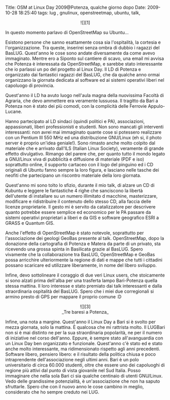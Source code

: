 Title: OSM at Linux Day 2009@Potenza, qualche giorno dopo
Date:  2009-10-28 18:25:40
tags: lug , gnulinux, openstreetmap, ubuntu, talk,

<center>![][1]</center>

In questo momento parlavo di OpenStreetMap su Ubuntu...


Esistono persone che sanno esattamente cosa sia l'ospitalità, la cortesia e
l'organizzazione. Tra queste, inserirei senza ombra di dubbio i ragazzi del
BasLUG. Quest'anno le cose sono andate diversamente da come avevo immaginato.
Mentre ero a Siponto sul cantiere di scavo, una email mi avvisa che Potenza è 
interessata da OpenStreetMap, e sarebbe stato interessante che io parlassi un
po del progetto al Linux Day. Il LD di Potenza e organizzato dai fantastici
ragazzi del BasLUG, che da qualche anno ormai organizzano la giornata dedicata
al software ed ai sistemi operativi liberi nel capoluogo di provincia.


Quest'anno il LD ha avuto luogo nell'aula magna della nuovissima Facoltà di
Agraria, che devo ammettere era veramente lussuosa. Il tragitto da Bari a
Potenza non è stato dei più comodi, con la complicità delle Ferrovie Appulo-
Lucane.


Hanno partecipato al LD sindaci (quindi politici e PA), associazioni,
appassionati, liberi professionisti e studenti. Non sono mancati gli
interventi interessanti: non avrei mai immaginato quante cose si potessero
realizzare con un Pentium III 550 MHz ed una distribuzione GNU/Linux (eh si,
il photo server è proprio un'idea geniale!). Sono rimasto anche molto colpito
dal materiale che e arrivato dall'ILS (Italian Linux Society), veramente di
grande effetto divulgativo. Rimango del parere che, per quanto tutto il mondo
legato a GNU/Linux viva di pubblicità e diffusione di materiale (PDF e iso)
soprattutto online, il supporto cartaceo con il logo del pinguino ed i CD
originali di Ubuntu fanno sempre la loro figura, e lasciano nelle tasche dei
neofiti che partecipano un riscontro materiale della loro giornata.


Quest'anno mi sono tolto lo sfizio, durante il mio talk, di alzare un CD di
Kubuntu e leggere le fantastiche 4 righe che sanciscono la libertà dell'utente
di installare su un numero illimitato d macchine, masterizzare, modificare e
ridistribuire il contenuto dello stesso CD, alla faccia delle licenze
proprietarie. Il gesto mi è servito da catalizzatore per descrivere quanto
potrebbe essere semplice ed economico per le PA passare da sistemi operativi
proprietari a liberi e da GIS e software geografico ESRI a GRASS e Quantum
GIS.


Anche l'effetto di OpenStreetMap è stato notevole, soprattutto per
l'associazione dei geologi GeoBas presente al talk. OpenStreetMap, dopo la
donazione della cartografia di Potenza e Matera da parte di un privato, sta
ricevendo una grossa spinta in Basilicata grazie al BasLUG. Spero vivamente
che la collaborazione tra BasLUG, OpenStreetMap e GeoBas possa arricchire
ulteriormente la regione di dati e mappe che tutti i cittadini possano
scaricare ed utilizzare liberamente, in nome del libero sviluppo.


Infine, devo sottolineare il coraggio di due veri Linux users, che stoicamente
si sono alzati prima dell'alba per una trasferta lampo Bari-Potenza quella
stessa mattina. Il loro interesse e stato premiato dai talk interessanti e
dalla straordinaria ospitalità del BasLUG. Spero che i miei due corregionali
si armino presto di GPS per mappare il proprio comune :D


<center>![][3]<br>_Tre baresi a Potenza_</center>


Infine, una nota a margine. Quest'anno il Linux Day a Bari si è svolto per
mezza giornata, solo la mattina. È qualcosa che mi rattrista molto. Il LUGBari
non si è mai distinto ne per la sua straordinaria popolarità, ne per il numero
di iniziative nel corso dell'anno. Eppure, è sempre stato all'avanguardia con
un Linux Day ben organizzato e funzionale. Quest'anno c'è stato ed e stato
anche molto interessante, ma ridimensionato rispetto agli anni precedenti.
Software libero, pensiero libero: e il risultato della politica chiusa e poco
intraprendente dell'associazione negli ultimi anni. Bari è un polo
universitario di circa 60.000 studenti, oltre che essere uno dei capoluoghi di
regione più attivi dal punto di vista giovanile nel Sud Italia. Posso
immaginare che nella sola Bari ci sia qualche centinaio di utenti GNU/Linux.
Vedo delle grandissime potenzialità, è un'associazione che non ha saputo
sfruttarle. Spero che con il nuovo anno le cose cambino in meglio, considerato
che ho sempre creduto nei LUG.

   [1]: http://dl.dropbox.com/u/369614/blog/img_red/dsc02080p.jpg

   [3]: http://dl.dropbox.com/u/369614/blog/img_red/dscf3318d.jpg
